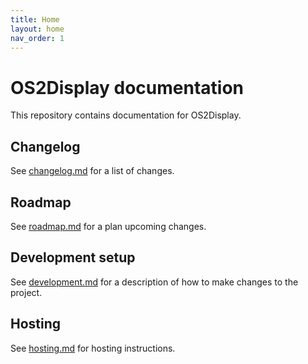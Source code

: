 ```yaml
---
title: Home
layout: home
nav_order: 1
---
```


# OS2Display documentation

This repository contains documentation for OS2Display.

## Changelog

See [changelog.md](CHANGELOG) for a list of changes.

## Roadmap

See [roadmap.md](roadmap) for a plan upcoming changes.

## Development setup

See [development.md](development/development) for a description of how to make changes to the project.

## Hosting

See [hosting.md](hosting/hosting) for hosting instructions.
